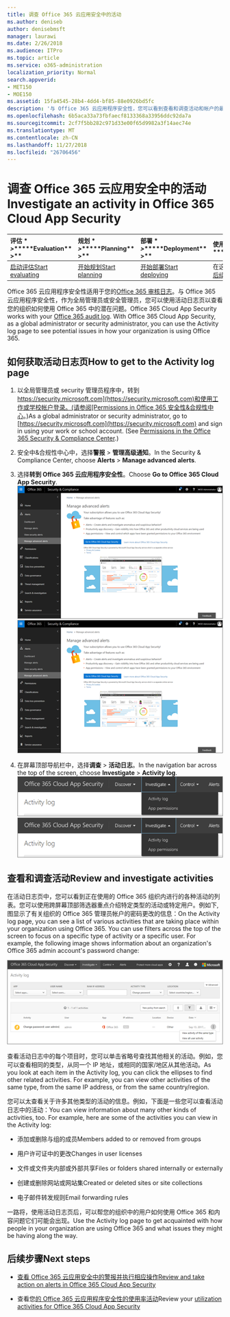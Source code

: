```yaml
---
title: 调查 Office 365 云应用安全中的活动
ms.author: deniseb
author: denisebmsft
manager: laurawi
ms.date: 2/26/2018
ms.audience: ITPro
ms.topic: article
ms.service: o365-administration
localization_priority: Normal
search.appverid:
- MET150
- MOE150
ms.assetid: 15fa4545-28b4-4dd4-bf85-88e0926bd5fc
description: '与 Office 365 云应用程序安全性，您可以看到查看和调查活动和帐户的最新动态 Office 365 环境中。 '
ms.openlocfilehash: 6b5aca33a73fbfaecf8133368a33956ddc92da7a
ms.sourcegitcommit: 2cf7f5bb282c971d33e00f65d9982a3f14aec74e
ms.translationtype: MT
ms.contentlocale: zh-CN
ms.lasthandoff: 11/27/2018
ms.locfileid: "26706456"
---
```

# <a name="investigate-an-activity-in-office-365-cloud-app-security"></a><span data-ttu-id="0a2e4-103">调查 Office 365 云应用安全中的活动</span><span class="sxs-lookup"><span data-stu-id="0a2e4-103">Investigate an activity in Office 365 Cloud App Security</span></span>
  
|<span data-ttu-id="0a2e4-104">评估 \* *\>*\*</span><span class="sxs-lookup"><span data-stu-id="0a2e4-104">\*\*\*\*Evaluation\*\* \>\*\*</span></span>|<span data-ttu-id="0a2e4-105">规划 \* *\>*\*</span><span class="sxs-lookup"><span data-stu-id="0a2e4-105">\*\*\*\*Planning\*\* \>\*\*</span></span>|<span data-ttu-id="0a2e4-106">部署 \* *\>*\*</span><span class="sxs-lookup"><span data-stu-id="0a2e4-106">\*\*\*\*Deployment\*\* \>\*\*</span></span>|<span data-ttu-id="0a2e4-107">使用率 \*\*\*</span><span class="sxs-lookup"><span data-stu-id="0a2e4-107">\*\*\*\*Utilization\*\*\*\*</span></span>|
|:-----|:-----|:-----|:-----|
|[<span data-ttu-id="0a2e4-108">启动评估</span><span class="sxs-lookup"><span data-stu-id="0a2e4-108">Start evaluating</span></span>](office-365-cas-overview.md) <br/> |[<span data-ttu-id="0a2e4-109">开始规划</span><span class="sxs-lookup"><span data-stu-id="0a2e4-109">Start planning</span></span>](get-ready-for-office-365-cas.md) <br/> |[<span data-ttu-id="0a2e4-110">开始部署</span><span class="sxs-lookup"><span data-stu-id="0a2e4-110">Start deploying</span></span>](turn-on-office-365-cas.md) <br/> |<span data-ttu-id="0a2e4-111">在这里 ！</span><span class="sxs-lookup"><span data-stu-id="0a2e4-111">You are here!</span></span>  <br/> [<span data-ttu-id="0a2e4-112">后续步骤</span><span class="sxs-lookup"><span data-stu-id="0a2e4-112">Next steps</span></span>](#next-steps) <br/> |
   
<span data-ttu-id="0a2e4-p101">Office 365 云应用程序安全性适用于您的[Office 365 审核日志](detailed-properties-in-the-office-365-audit-log.md)。与 Office 365 云应用程序安全性，作为全局管理员或安全管理员，您可以使用活动日志页以查看您的组织如何使用 Office 365 中的潜在问题。</span><span class="sxs-lookup"><span data-stu-id="0a2e4-p101">Office 365 Cloud App Security works with your [Office 365 audit log](detailed-properties-in-the-office-365-audit-log.md). With Office 365 Cloud App Security, as a global administrator or security administrator, you can use the Activity log page to see potential issues in how your organization is using Office 365.</span></span>
  
## <a name="how-to-get-to-the-activity-log-page"></a><span data-ttu-id="0a2e4-115">如何获取活动日志页</span><span class="sxs-lookup"><span data-stu-id="0a2e4-115">How to get to the Activity log page</span></span>

1. <span data-ttu-id="0a2e4-p102">以全局管理员或 security 管理员程序中，转到[https://security.microsoft.com](https://security.microsoft.com)和使用工作或学校帐户登录。(请参阅[Permissions in Office 365 安全性&amp;合规性中心](permissions-in-the-security-and-compliance-center.md)。)</span><span class="sxs-lookup"><span data-stu-id="0a2e4-p102">As a global administrator or security administrator, go to [https://security.microsoft.com](https://security.microsoft.com) and sign in using your work or school account. (See [Permissions in the Office 365 Security &amp; Compliance Center](permissions-in-the-security-and-compliance-center.md).)</span></span>
    
2. <span data-ttu-id="0a2e4-118">安全中&amp;合规性中心中，选择**警报** \> **管理高级通知**。</span><span class="sxs-lookup"><span data-stu-id="0a2e4-118">In the Security &amp; Compliance Center, choose **Alerts** \> **Manage advanced alerts**.</span></span>
    
3. <span data-ttu-id="0a2e4-119">选择**转到 Office 365 云应用程序安全性**。</span><span class="sxs-lookup"><span data-stu-id="0a2e4-119">Choose **Go to Office 365 Cloud App Security**.</span></span><br/><span data-ttu-id="0a2e4-120">![安全中&amp;合规性中心中，选择管理高级通知转到 Office 365 云应用程序安全性](media/958632d4-03e3-4ade-8e22-d5509db6fca7.png)</span><span class="sxs-lookup"><span data-stu-id="0a2e4-120">![In the Security &amp; Compliance Center, choose Manage Advanced Alerts to go to Office 365 Cloud App Security](media/958632d4-03e3-4ade-8e22-d5509db6fca7.png)</span></span>
  
4. <span data-ttu-id="0a2e4-121">在屏幕顶部导航栏中，选择**调查** \> **活动日志**。</span><span class="sxs-lookup"><span data-stu-id="0a2e4-121">In the navigation bar across the top of the screen, choose **Investigate** \> **Activity log**.</span></span><br/><span data-ttu-id="0a2e4-122">![在 O365 CAS 门户中，选择调查。](media/8c7b87c9-71a6-4952-adb2-185e941ffe9a.png)</span><span class="sxs-lookup"><span data-stu-id="0a2e4-122">![In the O365 CAS portal, choose Investigate.](media/8c7b87c9-71a6-4952-adb2-185e941ffe9a.png)</span></span>
  
## <a name="review-and-investigate-activities"></a><span data-ttu-id="0a2e4-123">查看和调查活动</span><span class="sxs-lookup"><span data-stu-id="0a2e4-123">Review and investigate activities</span></span>

<span data-ttu-id="0a2e4-p103">在活动日志页中，您可以看到正在使用的 Office 365 组织内进行的各种活动的列表。您可以使用跨屏幕顶部筛选器重点介绍特定类型的活动或特定用户。例如下, 图显示了有关组织的 Office 365 管理员帐户的密码更改的信息：</span><span class="sxs-lookup"><span data-stu-id="0a2e4-p103">On the Activity log page, you can see a list of various activities that are taking place within your organization using Office 365. You can use filters across the top of the screen to focus on a specific type of activity or a specific user. For example, the following image shows information about an organization's Office 365 admin account's password change:</span></span>
  
![在 Office 365 云应用程序安全选择调查\>活动日志。](media/5d54600c-59cd-4f33-b4f0-29b75c37baae.png)
  
<span data-ttu-id="0a2e4-p104">查看活动日志中的每个项目时，您可以单击省略号查找其他相关的活动。例如，您可以查看相同的类型，从同一个 IP 地址，或相同的国家/地区从其他活动。</span><span class="sxs-lookup"><span data-stu-id="0a2e4-p104">As you look at each item in the Activity log, you can click the ellipses to find other related activities. For example, you can view other activities of the same type, from the same IP address, or from the same country/region.</span></span>
  
<span data-ttu-id="0a2e4-p105">您可以太查看关于许多其他类型的活动的信息。例如，下面是一些您可以查看活动日志中的活动：</span><span class="sxs-lookup"><span data-stu-id="0a2e4-p105">You can view information about many other kinds of activities, too. For example, here are some of the activities you can view in the Activity log:</span></span>
  
- <span data-ttu-id="0a2e4-132">添加或删除与组的成员</span><span class="sxs-lookup"><span data-stu-id="0a2e4-132">Members added to or removed from groups</span></span>
    
- <span data-ttu-id="0a2e4-133">用户许可证中的更改</span><span class="sxs-lookup"><span data-stu-id="0a2e4-133">Changes in user licenses</span></span>
    
- <span data-ttu-id="0a2e4-134">文件或文件夹内部或外部共享</span><span class="sxs-lookup"><span data-stu-id="0a2e4-134">Files or folders shared internally or externally</span></span>
    
- <span data-ttu-id="0a2e4-135">创建或删除网站或网站集</span><span class="sxs-lookup"><span data-stu-id="0a2e4-135">Created or deleted sites or site collections</span></span>
    
- <span data-ttu-id="0a2e4-136">电子邮件转发规则</span><span class="sxs-lookup"><span data-stu-id="0a2e4-136">Email forwarding rules</span></span>
    
<span data-ttu-id="0a2e4-137">一路将，使用活动日志页后，可以帮您的组织中的用户如何使用 Office 365 和内容问题它们可能会出现。</span><span class="sxs-lookup"><span data-stu-id="0a2e4-137">Use the Activity log page to get acquainted with how people in your organization are using Office 365 and what issues they might be having along the way.</span></span>
  
## <a name="next-steps"></a><span data-ttu-id="0a2e4-138">后续步骤</span><span class="sxs-lookup"><span data-stu-id="0a2e4-138">Next steps</span></span>

- [<span data-ttu-id="0a2e4-139">查看 Office 365 云应用安全中的警报并执行相应操作</span><span class="sxs-lookup"><span data-stu-id="0a2e4-139">Review and take action on alerts in Office 365 Cloud App Security</span></span>](review-office-365-cas-alerts.md)
    
- <span data-ttu-id="0a2e4-140">查看您[的 Office 365 云应用程序安全性的使用率活动](utilization-activities-for-ocas.md)</span><span class="sxs-lookup"><span data-stu-id="0a2e4-140">Review your [utilization activities for Office 365 Cloud App Security](utilization-activities-for-ocas.md)</span></span>
    

